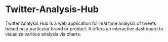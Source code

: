 # Twitter-Analysis-Hub
Twitter Analysis Hub is a web application for real time analysis of tweets based on a particular brand or product. It offers an interactive dashboard to visualize various analysis via charts.
